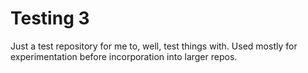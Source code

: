 # Testing 3
Just a test repository for me to, well, test things with. Used mostly for experimentation before incorporation into larger repos.
